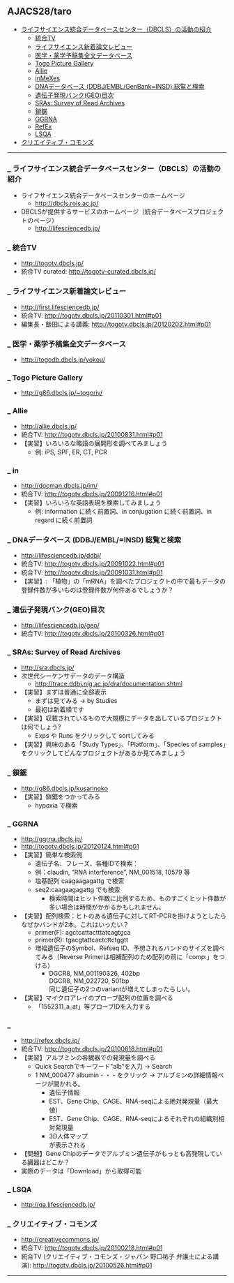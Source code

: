 
<h2>AJACS28/taro</h2>



<div class="contents">
<a id="contents_1"></a>
<ul class="list1" style="padding-left:16px;margin-left:16px"><li><a href="#t6cbfacb"> ライフサイエンス統合データベースセンター（DBCLS）の活動の紹介 </a>
<ul class="list2" style="padding-left:16px;margin-left:16px"><li><a href="#qed40a6e"> 統合TV </a></li>
<li><a href="#w4319a92"> ライフサイエンス新着論文レビュー </a></li>
<li><a href="#d01619da"> 医学・薬学予稿集全文データベース </a></li>
<li><a href="#ae79fdb6"> Togo Picture Gallery </a></li>
<li><a href="#e042bd2a"> Allie </a></li>
<li><a href="#hc646587"> inMeXes </a></li>
<li><a href="#z3fbeaae"> DNAデータベース (DDBJ/EMBL/GenBank=INSD) 総覧と検索 </a></li>
<li><a href="#lafcfd99"> 遺伝子発現バンク(GEO)目次 </a></li>
<li><a href="#w6fa1780"> SRAs: Survey of Read Archives </a></li>
<li><a href="#l5041bd8"> 鎖鋸 </a></li>
<li><a href="#t64720ca"> GGRNA </a></li>
<li><a href="#ffa20b71"> RefEx </a></li>
<li><a href="#g6667f40"> LSQA </a></li></ul></li>
<li><a href="#l1adae5f"> クリエイティブ・コモンズ </a></li></ul>
</div>

<hr class="full_hr" />
<h3 id="content_1_0"><a id="t6cbfacb" href="" title="t6cbfacb"><span class="sanchor">_</span></a> ライフサイエンス統合データベースセンター（DBCLS）の活動の紹介  </h3>
<ul class="list1" style="padding-left:16px;margin-left:16px"><li>ライフサイエンス統合データベースセンターのホームページ
<ul class="list2" style="padding-left:16px;margin-left:16px"><li><a href="http://dbcls.rois.ac.jp/" rel="nofollow">http://dbcls.rois.ac.jp/</a></li></ul></li>
<li>DBCLSが提供するサービスのホームページ（統合データベースプロジェクトのページ）
<ul class="list2" style="padding-left:16px;margin-left:16px"><li><a href="http://lifesciencedb.jp/" rel="nofollow">http://lifesciencedb.jp/</a></li></ul></li></ul>

<h3 id="content_1_1"><a id="qed40a6e" href="" title="qed40a6e">_</a> 統合TV  </h3>
<ul class="list1" style="padding-left:16px;margin-left:16px"><li><a href="http://togotv.dbcls.jp/" rel="nofollow">http://togotv.dbcls.jp/</a></li>
<li>統合TV curated: <a href="http://togotv-curated.dbcls.jp/" rel="nofollow">http://togotv-curated.dbcls.jp/</a></li></ul>

<h3 id="content_1_2"><a id="w4319a92" href="" title="w4319a92">_</a> ライフサイエンス新着論文レビュー  </h3>
<ul class="list1" style="padding-left:16px;margin-left:16px"><li><a href="http://first.lifesciencedb.jp/" rel="nofollow">http://first.lifesciencedb.jp/</a></li>
<li>統合TV: <a href="http://togotv.dbcls.jp/20110301.html#p01" rel="nofollow">http://togotv.dbcls.jp/20110301.html#p01</a></li>
<li>編集長・飯田による講義: <a href="http://togotv.dbcls.jp/20120202.html#p01" rel="nofollow">http://togotv.dbcls.jp/20120202.html#p01</a></li></ul>

<h3 id="content_1_3"><a id="d01619da" href="" title="d01619da">_</a> 医学・薬学予稿集全文データベース  </h3>
<ul class="list1" style="padding-left:16px;margin-left:16px"><li><a href="http://togodb.dbcls.jp/yokou/" rel="nofollow">http://togodb.dbcls.jp/yokou/</a></li></ul>

<h3 id="content_1_4"><a id="ae79fdb6" href="" title="ae79fdb6">_</a> Togo Picture Gallery  </h3>
<ul class="list1" style="padding-left:16px;margin-left:16px"><li><a href="http://g86.dbcls.jp/~togoriv/" rel="nofollow">http://g86.dbcls.jp/~togoriv/</a></li></ul>

<h3 id="content_1_5"><a id="e042bd2a" href="" title="e042bd2a">_</a> Allie  </h3>
<ul class="list1" style="padding-left:16px;margin-left:16px"><li><a href="http://allie.dbcls.jp/" rel="nofollow">http://allie.dbcls.jp/</a></li>
<li>統合TV: <a href="http://togotv.dbcls.jp/20100831.html#p01" rel="nofollow">http://togotv.dbcls.jp/20100831.html#p01</a></li>
<li>【実習】いろいろな略語の展開形を調べてみましょう
<ul class="list2" style="padding-left:16px;margin-left:16px"><li>例: iPS, SPF, ER, CT, PCR</li></ul></li></ul>

<h3 id="content_1_6"><a id="hc646587" href="" title="hc646587">_</a> in  </h3>
<ul class="list1" style="padding-left:16px;margin-left:16px"><li><a href="http://docman.dbcls.jp/im/" rel="nofollow">http://docman.dbcls.jp/im/</a></li>
<li>統合TV: <a href="http://togotv.dbcls.jp/20091216.html#p01" rel="nofollow">http://togotv.dbcls.jp/20091216.html#p01</a></li>
<li>【実習】いろいろな英語表現を検索してみましょう
<ul class="list2" style="padding-left:16px;margin-left:16px"><li>例: information に続く前置詞、in conjugation に続く前置詞、in regard に続く前置詞</li></ul></li></ul>

<h3 id="content_1_7"><a id="z3fbeaae" href="" title="z3fbeaae">_</a> DNAデータベース (DDBJ/EMBL/=INSD) 総覧と検索  </h3>
<ul class="list1" style="padding-left:16px;margin-left:16px"><li><a href="http://lifesciencedb.jp/ddbj/" rel="nofollow">http://lifesciencedb.jp/ddbj/</a></li>
<li>統合TV: <a href="http://togotv.dbcls.jp/20091022.html#p01" rel="nofollow">http://togotv.dbcls.jp/20091022.html#p01</a></li>
<li>統合TV: <a href="http://togotv.dbcls.jp/20091031.html#p01" rel="nofollow">http://togotv.dbcls.jp/20091031.html#p01</a></li>
<li>【実習】: 「植物」の「mRNA」を調べたプロジェクトの中で最もデータの登録件数が多いものは登録件数が何件あるでしょうか？</li></ul>

<h3 id="content_1_8"><a id="lafcfd99" href="" title="lafcfd99">_</a> 遺伝子発現バンク(GEO)目次  </h3>
<ul class="list1" style="padding-left:16px;margin-left:16px"><li><a href="http://lifesciencedb.jp/geo/" rel="nofollow">http://lifesciencedb.jp/geo/</a></li>
<li>統合TV: <a href="http://togotv.dbcls.jp/20100326.html#p01" rel="nofollow">http://togotv.dbcls.jp/20100326.html#p01</a></li></ul>

<h3 id="content_1_9"><a id="w6fa1780" href="" title="w6fa1780">_</a> SRAs: Survey of Read Archives  </h3>
<ul class="list1" style="padding-left:16px;margin-left:16px"><li><a href="http://sra.dbcls.jp/" rel="nofollow">http://sra.dbcls.jp/</a></li>
<li>次世代シーケンサデータのデータ構造
<ul class="list2" style="padding-left:16px;margin-left:16px"><li><a href="http://trace.ddbj.nig.ac.jp/dra/documentation.shtml" rel="nofollow">http://trace.ddbj.nig.ac.jp/dra/documentation.shtml</a></li></ul></li>
<li>【実習】まずは普通に全部表示
<ul class="list2" style="padding-left:16px;margin-left:16px"><li>まずは見てみる → by Studies</li>
<li>最初は新着順です</li></ul></li>
<li>【実習】収載されているもので大規模にデータを出しているプロジェクトは何でしょう?
<ul class="list2" style="padding-left:16px;margin-left:16px"><li>Exps や Runs をクリックして sortしてみる</li></ul></li>
<li>【実習】興味のある「Study Types」、「Platform」、「Species of samples」をクリックしてどんなプロジェクトがあるか見てみましょう</li></ul>

<h3 id="content_1_10"><a id="l5041bd8" href="" title="l5041bd8">_</a> 鎖鋸  </h3>
<ul class="list1" style="padding-left:16px;margin-left:16px"><li><a href="http://g86.dbcls.jp/kusarinoko" rel="nofollow">http://g86.dbcls.jp/kusarinoko</a></li>
<li>【実習】鎖鋸をつかってみる
<ul class="list2" style="padding-left:16px;margin-left:16px"><li>hypoxia で検索</li></ul></li></ul>

<h3 id="content_1_11"><a id="t64720ca" href="" title="t64720ca">_</a> GGRNA  </h3>
<ul class="list1" style="padding-left:16px;margin-left:16px"><li><a href="http://ggrna.dbcls.jp/" rel="nofollow">http://ggrna.dbcls.jp/</a></li>
<li><a href="http://togotv.dbcls.jp/20120124.html#p01" rel="nofollow">http://togotv.dbcls.jp/20120124.html#p01</a></li>
<li>【実習】簡単な検索例
<ul class="list2" style="padding-left:16px;margin-left:16px"><li>遺伝子名、フレーズ、各種IDで検索：</li>
<li>例：claudin, “RNA interference”, NM_001518, 10579 等</li>
<li>塩基配列 caagaagagattg で検索</li>
<li>seq2:caagaagagattg でも検索
<ul class="list3" style="padding-left:16px;margin-left:16px"><li>検索時間はヒット件数に比例するため、ものすごくヒット件数が多い場合は時間がかかるかもしれません。</li></ul></li></ul></li>
<li>【実習】配列検索：ヒトのある遺伝子に対してRT-PCRを掛けようとしたらなぜかバンドが2本。これはいったい？
<ul class="list2" style="padding-left:16px;margin-left:16px"><li>primer(F): agctcattactttatcagtgca</li>
<li>primer(R): tgacgtattcactcttctggtt</li>
<li>増幅遺伝子のSymbol、Refseq ID、予想されるバンドのサイズを調べてみる（Reverse Primerは相補配列のため配列の前に「comp:」をつける）
<ul class="list3" style="padding-left:16px;margin-left:16px"><li>DGCR8, NM_001190326, 402bp<br class="spacer" />DGCR8, NM_022720, 501bp<br class="spacer" />同じ遺伝子の2つのvariantが増えてしまったらしい。</li></ul></li></ul></li>
<li>【実習】マイクロアレイのプローブ配列の位置を調べる
<ul class="list2" style="padding-left:16px;margin-left:16px"><li>「1552311_a_at」等プローブIDを入力する</li></ul></li></ul>

<h3 id="content_1_12"><a id="ffa20b71" href="" title="ffa20b71">_</a>   </h3>
<ul class="list1" style="padding-left:16px;margin-left:16px"><li><a href="http://refex.dbcls.jp/" rel="nofollow">http://refex.dbcls.jp/</a></li>
<li>統合TV: <a href="http://togotv.dbcls.jp/20100618.html#p01" rel="nofollow">http://togotv.dbcls.jp/20100618.html#p01</a></li>
<li>【実習】アルブミンの各臓器での発現量を調べる
<ul class="list2" style="padding-left:16px;margin-left:16px"><li>Quick Searchでキーワード&quot;alb&quot;を入力 → Search</li>
<li>1 NM_000477 albumin・・・をクリック → アルブミンの詳細情報ページが開かれる。
<ul class="list3" style="padding-left:16px;margin-left:16px"><li>遺伝子情報</li>
<li>EST、Gene Chip、CAGE、RNA-seqによる絶対発現量（最大値）</li>
<li>EST、Gene Chip、CAGE、RNA-seqによるそれぞれの組織別相対発現量</li>
<li>3D人体マップ　<br class="spacer" />
が表示される</li></ul></li></ul></li>
<li>【問題】Gene Chipのデータでアルブミン遺伝子がもっとも高発現している臓器はどこか？</li>
<li>実際のデータは「Download」から取得可能</li></ul>

<h3 id="content_1_13"><a id="g6667f40" href="" title="g6667f40">_</a> LSQA  </h3>
<ul class="list1" style="padding-left:16px;margin-left:16px"><li><a href="http://qa.lifesciencedb.jp/" rel="nofollow">http://qa.lifesciencedb.jp/</a></li></ul>

<h3 id="content_1_14"><a id="l1adae5f" href="" title="l1adae5f"><span class="sanchor">_</span></a> クリエイティブ・コモンズ  </h3>
<ul class="list1" style="padding-left:16px;margin-left:16px"><li><a href="http://creativecommons.jp/" rel="nofollow">http://creativecommons.jp/</a></li>
<li>統合TV: <a href="http://togotv.dbcls.jp/20100218.html#p01" rel="nofollow">http://togotv.dbcls.jp/20100218.html#p01</a></li>
<li>統合TV (クリエイティブ・コモンズ・ジャパン 野口祐子 弁護士による講演): <a href="http://togotv.dbcls.jp/20100526.html#p01" rel="nofollow">http://togotv.dbcls.jp/20100526.html#p01</a></li></ul>
<hr class="full_hr" />
